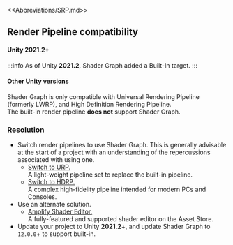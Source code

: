 <<Abbreviations/SRP.md>>
## Render Pipeline compatibility

#### Unity 2021.2+
:::info
As of Unity **2021.2**, Shader Graph added a Built-In target.
:::

#### Other Unity versions
Shader Graph is only compatible with Universal Rendering Pipeline (formerly LWRP), and High Definition Rendering Pipeline.  
The built-in render pipeline **does not** support Shader Graph.

### Resolution

- Switch render pipelines to use Shader Graph. This is generally advisable at the start of a project with an understanding of the repercussions associated with using one.
    - [Switch to URP.](https://docs.unity3d.com/Packages/com.unity.render-pipelines.universal@latest/index.html?subfolder=/manual/InstallingAndConfiguringURP.html)  
      A light-weight pipeline set to replace the built-in pipeline.
    - [Switch to HDRP.](https://docs.unity3d.com/Packages/com.unity.render-pipelines.high-definition@latest/index.html?subfolder=/manual/Upgrading-To-HDRP.html)  
      A complex high-fidelity pipeline intended for modern PCs and Consoles.
- Use an alternate solution.  
    - [Amplify Shader Editor.](https://assetstore.unity.com/packages/tools/visual-scripting/amplify-shader-editor-68570)  
      A fully-featured and supported shader editor on the Asset Store.
- Update your project to Unity **2021.2**+, and update Shader Graph to `12.0.0`+ to support built-in. 